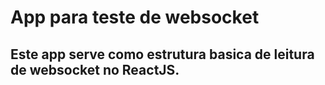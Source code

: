 # App para teste de websocket

## Este app serve como estrutura basica de leitura de websocket no ReactJS.

